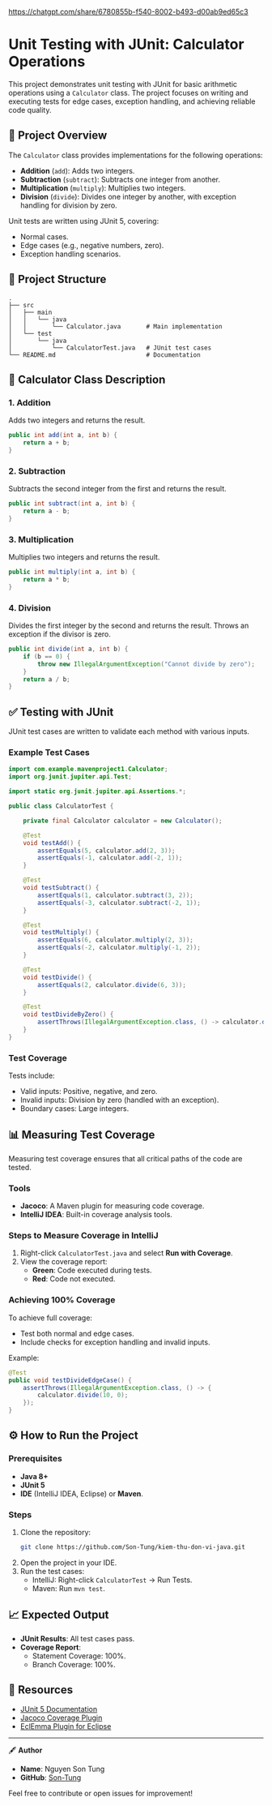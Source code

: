 https://chatgpt.com/share/6780855b-f540-8002-b493-d00ab9ed65c3
# Unit Testing with JUnit: Calculator Operations

This project demonstrates unit testing with JUnit for basic arithmetic operations using a `Calculator` class. The project focuses on writing and executing tests for edge cases, exception handling, and achieving reliable code quality.

## 📜 Project Overview
The `Calculator` class provides implementations for the following operations:
- **Addition** (`add`): Adds two integers.
- **Subtraction** (`subtract`): Subtracts one integer from another.
- **Multiplication** (`multiply`): Multiplies two integers.
- **Division** (`divide`): Divides one integer by another, with exception handling for division by zero.

Unit tests are written using JUnit 5, covering:
- Normal cases.
- Edge cases (e.g., negative numbers, zero).
- Exception handling scenarios.

## 📂 Project Structure
```
.
├── src
│   ├── main
│   │   └── java
│   │       └── Calculator.java       # Main implementation
│   └── test
│       └── java
│           └── CalculatorTest.java   # JUnit test cases
└── README.md                         # Documentation
```

## 🚀 Calculator Class Description
### 1. Addition
Adds two integers and returns the result.
```java
public int add(int a, int b) {
    return a + b;
}
```

### 2. Subtraction
Subtracts the second integer from the first and returns the result.
```java
public int subtract(int a, int b) {
    return a - b;
}
```

### 3. Multiplication
Multiplies two integers and returns the result.
```java
public int multiply(int a, int b) {
    return a * b;
}
```

### 4. Division
Divides the first integer by the second and returns the result. Throws an exception if the divisor is zero.
```java
public int divide(int a, int b) {
    if (b == 0) {
        throw new IllegalArgumentException("Cannot divide by zero");
    }
    return a / b;
}
```

## ✅ Testing with JUnit
JUnit test cases are written to validate each method with various inputs.

### Example Test Cases
```java
import com.example.mavenproject1.Calculator;
import org.junit.jupiter.api.Test;

import static org.junit.jupiter.api.Assertions.*;

public class CalculatorTest {

    private final Calculator calculator = new Calculator();

    @Test
    void testAdd() {
        assertEquals(5, calculator.add(2, 3));
        assertEquals(-1, calculator.add(-2, 1));
    }

    @Test
    void testSubtract() {
        assertEquals(1, calculator.subtract(3, 2));
        assertEquals(-3, calculator.subtract(-2, 1));
    }

    @Test
    void testMultiply() {
        assertEquals(6, calculator.multiply(2, 3));
        assertEquals(-2, calculator.multiply(-1, 2));
    }

    @Test
    void testDivide() {
        assertEquals(2, calculator.divide(6, 3));
    }

    @Test
    void testDivideByZero() {
        assertThrows(IllegalArgumentException.class, () -> calculator.divide(1, 0));
    }
}
```

### Test Coverage
Tests include:
- Valid inputs: Positive, negative, and zero.
- Invalid inputs: Division by zero (handled with an exception).
- Boundary cases: Large integers.

## 📊 Measuring Test Coverage
Measuring test coverage ensures that all critical paths of the code are tested.

### Tools
- **Jacoco**: A Maven plugin for measuring code coverage.
- **IntelliJ IDEA**: Built-in coverage analysis tools.

### Steps to Measure Coverage in IntelliJ
1. Right-click `CalculatorTest.java` and select **Run with Coverage**.
2. View the coverage report:
   - **Green**: Code executed during tests.
   - **Red**: Code not executed.

### Achieving 100% Coverage
To achieve full coverage:
- Test both normal and edge cases.
- Include checks for exception handling and invalid inputs.

Example:
```java
@Test
public void testDivideEdgeCase() {
    assertThrows(IllegalArgumentException.class, () -> {
        calculator.divide(10, 0);
    });
}
```

## ⚙️ How to Run the Project
### Prerequisites
- **Java 8+**
- **JUnit 5**
- **IDE** (IntelliJ IDEA, Eclipse) or **Maven**.

### Steps
1. Clone the repository:
   ```bash
   git clone https://github.com/Son-Tung/kiem-thu-don-vi-java.git
   ```
2. Open the project in your IDE.
3. Run the test cases:
   - IntelliJ: Right-click `CalculatorTest` → Run Tests.
   - Maven: Run `mvn test`.

## 📈 Expected Output
- **JUnit Results**: All test cases pass.
- **Coverage Report**:
  - Statement Coverage: 100%.
  - Branch Coverage: 100%.

## 🔗 Resources
- [JUnit 5 Documentation](https://junit.org/junit5/docs/current/user-guide/)
- [Jacoco Coverage Plugin](https://www.jacoco.org/jacoco/)
- [EclEmma Plugin for Eclipse](https://www.eclipse.org/eclemma/)

---

🖋 **Author**
- **Name**: Nguyen Son Tung
- **GitHub**: [Son-Tung](https://github.com/Son-Tung)

Feel free to contribute or open issues for improvement!
